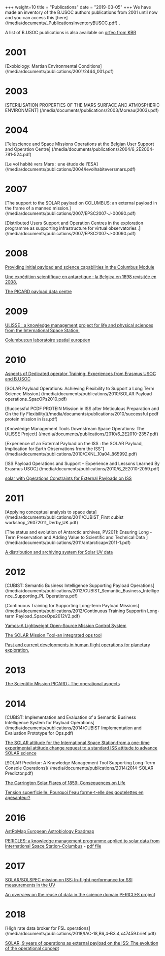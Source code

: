 ﻿+++
weight=10
title = "Publications"
date = "2019-03-05"
+++
We have made an inventory of the B.USOC authors publications from 2001 until now and you can access this [here] (/media/documents/_PublicationsInventoryBUSOC.pdf) .

A list of B.USOC publications is also available on [orfeo from KBR](https://orfeo.kbr.be/discover?scope=internal%2F1&query=BUSOC&submit=&filtertype_0=author&filter_0=&filter_relational_operator_0=contains&rpp=10&search_bitstreams=all)

2001
=======

[Exobiology: Martian Environmental Conditions] (/media/documents/publications/2001/2444_001.pdf)

2003
=======

[STERILISATION PROPERTIES OF THE MARS SURFACE AND
ATMOSPHERIC ENVIRONMENT] (/media/documents/publications/2003/Moreau(2003).pdf)

2004
=======

[Telescience and Space Missions Operations at the Belgian User
Support and Operation Centre] (/media/documents/publications/2004/6_2E2004-781-524.pdf)

[Le vol habité vers Mars : une étude de l'ESA] (/media/documents/publications/2004/levolhabiteversmars.pdf)

2007
=======

[The support to the SOLAR payload on COLUMBUS:
an external payload in the frame of a manned mission.] (/media/documents/publications/2007/EPSC2007-J-00090.pdf)

[Distributed Users Support and Operation Centres in
the exploration programme as supporting
infrastructure for virtual observatories .] (/media/documents/publications/2007/EPSC2007-J-00090.pdf)

2008
=========

[Providing initial payload and science capabilities in the
Columbus Module](/media/documents/publications/2008/6_2E2008-3321.pdf)

[Une expédition scientifique en antarctique :  la Belgica en 1898 revisitée en 2008.](/media/documents/publications/2008/belgica18982008.pdf)

[The PICARD payload data centre](/media/documents/publications/2008/BUSOC_PICARD)

2009
=========

[ULISSE : a knowledge management project for life and physical sciences
from the International Space Station.](/media/documents/publications/2009/49_Muller_Ulisse.pdf)

[Columbus:un laboratoire spatial européen](/media/documents/publications/2009/columbus.pdf)

2010
===========

[Aspects of Dedicated operator Training: Experiences from 
Erasmus USOC and B.USOC](/media/documents/publications/2010/6_2E2010-2224.pdf)

[SOLAR Payload Operations: Achieving Flexibility to 
Support a Long Term Science Mission] (/media/documents/publications/2010/SOLAR Payload operations_SpacOPs2010.pdf)

[Successful PCDF PROTEIN Mission in ISS 
after Meticulous Preparation and On the fly Flexibility](/media/documents/publications/2010/successful pcdf protein mission in iss.pdf)

[Knowledge Management Tools Downstream Space Operations: The ULISSE Project] (/media/documents/publications/2010/6_2E2010-2357.pdf)

[Experience of an External Payload on the ISS : the SOLAR Payload, 
Implication for Earth Observations from the ISS”] (/media/documents/publications/2010/CXNL_10a04_865992.pdf)

[ISS Payload Operations and Support – Experience and Lessons Learned By Erasmus USOC] (/media/documents/publications/2010/6_2E2010-2059.pdf)

[solar with Operations Constraints for External Payloads on ISS](/media/documents/publications/2010/6_2E2010-2056.pdf)

2011
============

[Applying conceptual analysis to space data] (/media/documents/publications/2011/CUBIST_First cubist workshop_26072011_Derby_UK.pdf)

[The status and evolution of Antarctic  archives, PV2011: Ensuring Long - Term Preservation and Adding Value to Scientific and Technical Data ] (/media/documents/publications/2011/antarcticapv2011-1.pdf)

[A distribution and archiving system for Solar UV data](/media/documents/publications/2011/SUVIMPV2011.pdf)

2012
=============

[CUBIST: Semantic Business Intelligence Supporting Payload Operations](/media/documents/publications/2012/CUBIST_Semantic_Business_Intelligence_Supporting_PL Operations.pdf)

[Continuous Training for Supporting Long-term Payload Missions](/media/documents/publications/2012/Continuous Training Supportin Long-term Payload_SpaceOps2012V2.pdf)

[Yamcs-A Lightweight Open-Source Mission Control System](/media/documents/publications/2012/id1280790-Paper-003.pdf)

[The SOLAR Mission Tool-an integrated ops tool](/media/documents/publications/2012/id1280958-Paper-003.pdf)

[Past and current developments in human flight operations for planetary exploration.](/media/documents/publications/2012/EPSC2012-27-1.pdf)

2013
================

[The Scientific Mission PICARD : The operational aspects](/media/documents/publications/2013/SCIOPS2013_MR.pdf)

2014
================

[CUBIST: Implementation and Evaluation of a Semantic Business Intelligence System for Payload Operations](/media/documents/publications/2014/CUBIST Implementation and Evaluation Prototype for Ops.pdf)

[The SOLAR attitude  for the International Space  Station:from a one-time  experimental attitude  change request to a standard ISS attitude to advance SOLAR science]( /media/documents/publications/2014/6_2E2014-1666.pdf)

[SOLAR Predictor: A Knowledge Management Tool Supporting Long-Term Console Operations]( /media/documents/publications/2014/2014-SOLAR Predictor.pdf)

[The Carrington Solar Flares of 1859: Consequences on Life](http://link.springer.com/article/10.1007%2Fs11084-014-9368-3)

[Tension superficielle. Pourquoi l'eau forme-t-elle des goutelettes en apesanteur?](/media/documents/publications/2014/tensionsuperficielle.png)

2016
====================

[AstRoMap European Astrobiology Roadmap](/media/documents/publications/2016/ast_2E2015_2E1441.pdf)

[PERICLES: a knowledge management programme applied to solar data from International Space Station-Columbus](https://doi.org/10.1017/S1743921316012618) - [pdf file](/media/documents/publications/2016/pericles2016-Cmuller.pdf)

2017
=====================

[SOLAR/SOLSPEC mission on ISS: In-flight performance for SSI measurements in the UV](https://doi.org/10.1051/0004-6361/201628234)

[An overview on the reuse of data in the science domain,PERICLES project](http://dx.doi.org/10.5281%2Fzenodo.399250)


2018
=====================

[High rate data broker for FSL operations] (/media/documents/publications/2018/IAC-18,B6,4-B3.4,x47459.brief.pdf)

[SOLAR, 9 years of operations as external payload on the ISS: The evolution of the operational concept](/media/documents/publications/2018/6.2018-2630.pdf)







